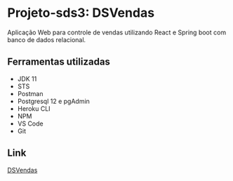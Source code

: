 # Projeto-sds3: DSVendas

Aplicação Web para controle de vendas utilizando React e Spring boot com banco de dados relacional. 

## Ferramentas utilizadas

- JDK 11
- STS
- Postman
- Postgresql 12 e pgAdmin
- Heroku CLI
- NPM
- VS Code
- Git

## Link
[DSVendas](https://dsvendas-guilhermecandeia.netlify.app/dashboard)
